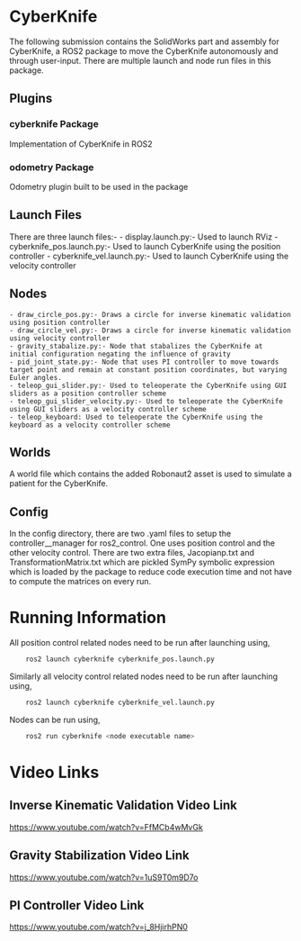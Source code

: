 # CyberKnife
The following submission contains the SolidWorks part and assembly for CyberKnife, a ROS2 package to move the CyberKnife autonomously and through user-input.
There are multiple launch and node run files in this package.

## Plugins
### cyberknife Package
Implementation of CyberKnife in ROS2

### odometry Package
Odometry plugin built to be used in the package

## Launch Files
There are three launch files:-
	- display.launch.py:- Used to launch RViz
	- cyberknife_pos.launch.py:- Used to launch CyberKnife using the position controller
	- cyberknife_vel.launch.py:- Used to launch CyberKnife using the velocity controller
	
## Nodes
	- draw_circle_pos.py:- Draws a circle for inverse kinematic validation using position controller
	- draw_circle_vel.py:- Draws a circle for inverse kinematic validation using velocity controller
	- gravity_stabalize.py:- Node that stabalizes the CyberKnife at initial configuration negating the influence of gravity
	- pid_joint_state.py:- Node that uses PI controller to move towards target point and remain at constant position coordinates, but varying Euler angles.
	- teleop_gui_slider.py:- Used to teleoperate the CyberKnife using GUI sliders as a position controller scheme
	- teleop_gui_slider_velocity.py:- Used to teleoperate the CyberKnife using GUI sliders as a velocity controller scheme
	- teleop_keyboard: Used to teleoperate the CyberKnife using the keyboard as a velocity controller scheme

## Worlds
A world file which contains the added Robonaut2 asset is used to simulate a patient for the CyberKnife.

## Config
In the config directory, there are two .yaml files to setup the controller__manager for ros2_control. One uses position control and the other velocity control.
There are two extra files, Jacopianp.txt and TransformationMatrix.txt which are pickled SymPy symbolic expression which is loaded by the package to reduce code execution time and not have to compute the matrices on every run.


# Running Information
All position control related nodes need to be run after launching using,
```bash
	ros2 launch cyberknife cyberknife_pos.launch.py
```
Similarly all velocity control related nodes need to be run after launching using,
```bash
	ros2 launch cyberknife cyberknife_vel.launch.py
```
Nodes can be run using,
```bash
	ros2 run cyberknife <node executable name>
```


# Video Links
## Inverse Kinematic Validation Video Link
https://www.youtube.com/watch?v=FfMCb4wMvGk

## Gravity Stabilization Video Link
https://www.youtube.com/watch?v=1uS9T0m9D7o

## PI Controller Video Link
https://www.youtube.com/watch?v=j_8HjirhPN0

